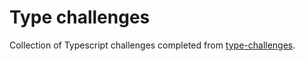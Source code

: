 # Type challenges

Collection of Typescript challenges completed from [type-challenges](https://github.com/type-challenges/type-challenges).
